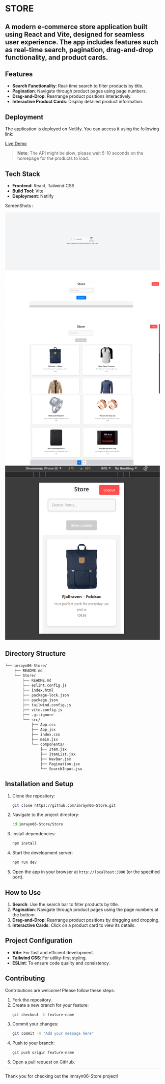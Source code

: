 # STORE

## A modern e-commerce store application built using React and Vite, designed for seamless user experience. The app includes features such as real-time search, pagination, drag-and-drop functionality, and product cards.

## Features

- **Search Functionality**: Real-time search to filter products by title.
- **Pagination**: Navigate through product pages using page numbers.
- **Drag-and-Drop**: Rearrange product positions interactively.
- **Interactive Product Cards**: Display detailed product information.

## Deployment

The application is deployed on Netlify. You can access it using the following link:

[Live Demo](https://serene-taiyaki-cd29e2.netlify.app/)

> **Note**: The API might be slow; please wait 5-10 seconds on the homepage for the products to load.

## Tech Stack

- **Frontend**: React, Tailwind CSS
- **Build Tool**: Vite
- **Deployment**: Netlify

ScreenShots : 

![alt text](image-2.png)
![alt text](image-3.png)
![alt text](image.png)
![alt text](image-4.png)
![alt text](image-5.png)


## Directory Structure

```
└── imrayn06-Store/
    ├── README.md
    └── Store/
        ├── README.md
        ├── eslint.config.js
        ├── index.html
        ├── package-lock.json
        ├── package.json
        ├── tailwind.config.js
        ├── vite.config.js
        ├── .gitignore
        └── src/
            ├── App.css
            ├── App.jsx
            ├── index.css
            ├── main.jsx
            └── components/
                ├── Item.jsx
                ├── ItemList.jsx
                ├── NavBar.jsx
                ├── Pagination.jsx
                └── SearchInput.jsx
```

## Installation and Setup

1. Clone the repository:
   ```bash
   git clone https://github.com/imrayn06-Store.git
   ```

2. Navigate to the project directory:
   ```bash
   cd imrayn06-Store/Store
   ```

3. Install dependencies:
   ```bash
   npm install
   ```

4. Start the development server:
   ```bash
   npm run dev
   ```

5. Open the app in your browser at `http://localhost:3000` (or the specified port).

## How to Use

1. **Search**: Use the search bar to filter products by title.
2. **Pagination**: Navigate through product pages using the page numbers at the bottom.
3. **Drag-and-Drop**: Rearrange product positions by dragging and dropping.
4. **Interactive Cards**: Click on a product card to view its details.

## Project Configuration

- **Vite**: For fast and efficient development.
- **Tailwind CSS**: For utility-first styling.
- **ESLint**: To ensure code quality and consistency.

## Contributing

Contributions are welcome! Please follow these steps:

1. Fork the repository.
2. Create a new branch for your feature:
   ```bash
   git checkout -b feature-name
   ```
3. Commit your changes:
   ```bash
   git commit -m "Add your message here"
   ```
4. Push to your branch:
   ```bash
   git push origin feature-name
   ```
5. Open a pull request on GitHub.

---

Thank you for checking out the imrayn06-Store project!

